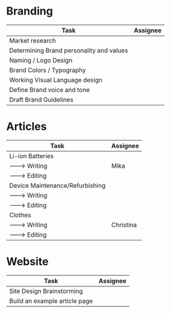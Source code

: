 # Branding

Task | Assignee
-- | --
Market research |
Determining Brand personality and values |
Naming / Logo Design |
Brand Colors / Typography |
Working Visual Language design |
Define Brand voice and tone |
Draft Brand Guidelines |

# Articles

Task | Assignee
-- | --
Li-ion Batteries |
---> Writing | Mika
---> Editing |
Device Maintenance/Refurbishing |
---> Writing |
---> Editing |
Clothes |
---> Writing | Christina
---> Editing |

# Website

Task | Assignee
-- | --
Site Design Brainstorming |
Build an example article page |